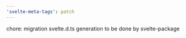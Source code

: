 ```yaml
---
'svelte-meta-tags': patch
---
```


chore: migration svelte.d.ts generation to be done by svelte-package
